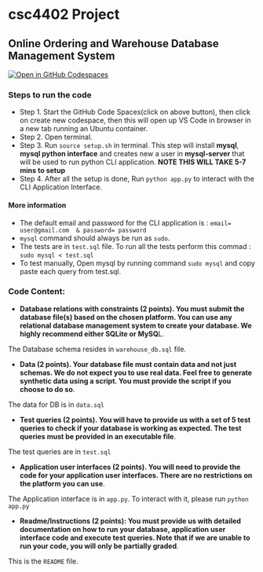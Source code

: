 # csc4402 Project 

## Online Ordering and Warehouse Database Management System


[![Open in GitHub Codespaces](https://github.com/codespaces/badge.svg)](https://codespaces.new/srinivasyadav18/csc4402_Project?quickstart=1&devcontainer_path=.devcontainer%2Fdevcontainer.json)

### Steps to run the code

- Step 1. Start the GitHub Code Spaces(click on above button), then click on create new codespace, then this will open up VS Code in browser in a new tab running an Ubuntu container.
- Step 2. Open terminal.
- Step 3. Run `source setup.sh` in terminal. This step will install **mysql**, **mysql python interface** and creates new a user in **mysql-server** that will be used to run python CLI application. **NOTE THIS WILL TAKE 5-7 mins to setup**
- Step 4. After all the setup is done, Run `python app.py` to interact with the CLI Application Interface.

#### More information
- The default email and password for the CLI application is : `email= user@gmail.com  & password= password`
- `mysql` command should always be run as `sudo`.
- The tests are in `test.sql` file. To run all the tests perform this commad : `sudo mysql < test.sql` 
- To test manually, Open mysql by running command `sudo mysql` and copy paste each query from test.sql.


### Code Content:
- **Database relations with constraints (2 points). You must submit the database file(s) based on the chosen platform. You can use any relational database management system to create your database. We highly recommend either SQLite or MySQ**L.

The Database schema resides in `warehouse_db.sql` file.

- **Data (2 points). Your database file must contain data and not just schemas. We do not expect you to use real data. Feel free to generate synthetic data using a script. You must provide the script if you choose to do so**.

The data for DB is in `data.sql`

- **Test queries (2 points). You will have to provide us with a set of 5 test queries to check if your database is working as expected. The test queries must be provided in an executable file**.

The test queries are in `test.sql`

- **Application user interfaces (2 points). You will need to provide the code for your application user interfaces. There are no restrictions on the platform you can use**.

The Application interface is in `app.py`. To interact with it, please run `python app.py`

- **Readme/Instructions (2 points): You must provide us with detailed documentation on how to run your database, application user interface code and execute test queries. Note that if we are unable to run your code, you will only be partially graded**.

This is the `README` file.
